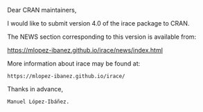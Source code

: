 Dear CRAN maintainers,

I would like to submit version 4.0 of the irace package to CRAN.

The NEWS section corresponding to this version is available from:

https://mlopez-ibanez.github.io/irace/news/index.html

More information about irace may be found at:

    https://mlopez-ibanez.github.io/irace/

Thanks in advance,

    Manuel López-Ibáñez.
